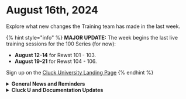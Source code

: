 # August 16th, 2024

Explore what new changes the Training team has made in the last week.

{% hint style="info" %}
**MAJOR UPDATE:** The week begins the last live training sessions for the 100 Series (for now):

* &#x20;**August 12-14** for Rewst 101 - 103.&#x20;
* **August 19-21** for Rewst 104 - 106.

Sign up on the [Cluck University Landing Page](https://go.rew.st/cluck-university)
{% endhint %}

<details>

<summary><strong>General News and Reminders</strong></summary>

* **Game Tip of the Week: We have 2 today!**
  * **Retro:** I recently repurchased a SNES and found out there are some simple upscaling cords you can buy in addition to wireless controllers! So if you're a retro nut like me, it's a SWEET set up to consider. You can also do the same for most if not all of the other consoles. Got it set up for the PS2 as well!
  * **Modern:** DON'T FORGET TO CHECK OUT THE LATEST AND GREATEST GAMING PLATFORM. It's called Rewst, baby. Shout out to Dustin Riley for getting Doom running on Rewst! I expect to see more of this!
* **SHOUT OUTS** **TO:**
  * Keoni, Sam, Nathan, Randy, Skyler, Adam, Bob, Frank, Jon, Our very own Abhishek, and Charles
  * Take the [foundations-certification.md](../../cluck-university/rewst-foundations-10x/foundations-certification.md "mention") Exam, and collect your prestigious **Certified Rewster** badge in Discord.  As well as access to a super secret Discord channel.
* Join us in our [Cluck-U Discord channel](https://discord.com/channels/936789089703845988/1121465945295167588) if you have any questions, comments, or concerns!
* [Sign up for the Office Hours](https://calendly.com/cluck-u/office-hours?) and the[ ROC AMA](https://calendly.com/cluck-u/roc-ama) to work through any questions you have during and after training! If there is something you want us to cover, Let us know!

</details>

<details>

<summary><strong>Cluck U and Documentation Updates</strong></summary>

**What's New at Cluck University?**

* August 26-28: Rewst 201 - 203 will be on break, and will resume the following week.
* Stay tuned for exciting new self-paced content and special live sessions for beginners coming in September 2024!
* Check out the Cluck University Landing Page @  [go.rew.st/cluck-university](https://go.rew.st/cluck-university) for all the latest courses self-serve and live.

**The List of Reminders:**

* We'd love to get your feedback on our Training and Documentation! [Please fill out this form to let us know how we can improve](https://app.sli.do/event/m8C3AjPUnuDgpkVDmPsQL3)!
* You can make training and documentation requests at [https://rewst.canny.io/](https://rewst.canny.io/)

**New & Updated Pages:**

* [form-organizational-variables.md](../../documentation/forms/form-organizational-variables.md "mention") has been updated, shout out to Brian Simpson ALSO HAPPY BIRTHDAY BRIAN!!!! 🎉🎂🎊🎁
* Every [rewst-foundations-10x](../../cluck-university/rewst-foundations-10x/ "mention") course page has been updated with a new structure to reflect changes as well as the new Knowledge Checks! More to come on these!

</details>

